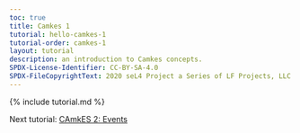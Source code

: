 ```yaml
---
toc: true
title: Camkes 1
tutorial: hello-camkes-1
tutorial-order: camkes-1
layout: tutorial
description: an introduction to Camkes concepts.
SPDX-License-Identifier: CC-BY-SA-4.0
SPDX-FileCopyrightText: 2020 seL4 Project a Series of LF Projects, LLC.
---
```

{% include tutorial.md %}
<script src="{{ base.url | prepend: site.url }}/assets/js/toggle-markdown.js"></script>

Next tutorial: <a href="hello-camkes-2">CAmkES 2: Events</a>